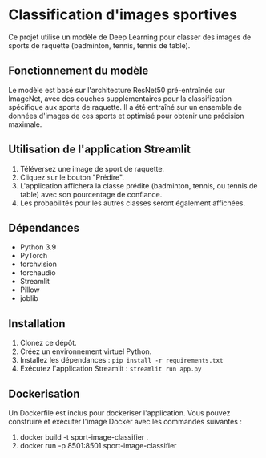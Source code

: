 # Classification d'images sportives

Ce projet utilise un modèle de Deep Learning pour classer des images de sports de raquette (badminton, tennis, tennis de table). 

## Fonctionnement du modèle

Le modèle est basé sur l'architecture ResNet50 pré-entraînée sur ImageNet, avec des couches supplémentaires pour la classification spécifique aux sports de raquette. Il a été entraîné sur un ensemble de données d'images de ces sports et optimisé pour obtenir une précision maximale.

## Utilisation de l'application Streamlit

1. Téléversez une image de sport de raquette.
2. Cliquez sur le bouton "Prédire".
3. L'application affichera la classe prédite (badminton, tennis, ou tennis de table) avec son pourcentage de confiance.
4. Les probabilités pour les autres classes seront également affichées.

## Dépendances

* Python 3.9
* PyTorch 
* torchvision
* torchaudio
* Streamlit
* Pillow
* joblib

## Installation

1. Clonez ce dépôt.
2. Créez un environnement virtuel Python.
3. Installez les dépendances : `pip install -r requirements.txt`
4. Exécutez l'application Streamlit : `streamlit run app.py`

## Dockerisation

Un Dockerfile est inclus pour dockeriser l'application. Vous pouvez construire et exécuter l'image Docker avec les commandes suivantes :

1. docker build -t sport-image-classifier .
2. docker run -p 8501:8501 sport-image-classifier

